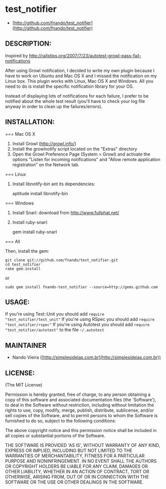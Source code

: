 test_notifier
=============

* [http://github.com/fnando/test_notifier](http://github.com/fnando/test_notifier)

DESCRIPTION:
------------

Inspired by 
http://railstips.org/2007/7/23/autotest-growl-pass-fail-notifications

After using Growl notification, I decided to write my own plugin because I have
to work on Ubuntu and Mac OS X and I missed the notification on my Linux box. 
This plugin works with Linux, Mac OS X and Windows. All you need to do is 
install the specific notification library for your OS.

Instead of displaying lots of notifications for each failure, I prefer to be 
notified about the whole test result (you'll have to check your log 
file anyway in order to clean up the failures/errors).

INSTALLATION:
-------------

=== Mac OS X

1) Install Growl (http://growl.info/)
2) Install the growlnotify script located on the "Extras" directory
3) Open the Growl Preference Page (System > Growl) and activate the
options "Listen for incoming notifications" and "Allow remote 
application registration" on the Network tab.

=== Linux

1) Install libnotify-bin ant its dependencies:
	
	aptitude install libnotify-bin

=== Windows

1) Install Snarl: download from http://www.fullphat.net/
2) Install ruby-snarl:

	gem install ruby-snarl

=== All

Then, install the gem:

	git clone git://github.com/fnando/test_notifier.git
	cd test_notifier
	rake gem:install

or

	sudo gem install fnando-test_notifier --source=http://gems.github.com

USAGE:
------

If you're using Test::Unit you should add `require "test_notifier/test_unit"`
If you're using RSpec you should add `require "test_notifier/rspec"`
If you're using Autotest you should add `require "test_notifier/autotest"` to the file `~/.autotest`

MAINTAINER
----------
 
* Nando Vieira ([http://simplesideias.com.br](http://simplesideias.com.br))

LICENSE:
--------

(The MIT License)

Permission is hereby granted, free of charge, to any person obtaining
a copy of this software and associated documentation files (the
'Software'), to deal in the Software without restriction, including
without limitation the rights to use, copy, modify, merge, publish,
distribute, sublicense, and/or sell copies of the Software, and to
permit persons to whom the Software is furnished to do so, subject to
the following conditions:

The above copyright notice and this permission notice shall be
included in all copies or substantial portions of the Software.

THE SOFTWARE IS PROVIDED 'AS IS', WITHOUT WARRANTY OF ANY KIND,
EXPRESS OR IMPLIED, INCLUDING BUT NOT LIMITED TO THE WARRANTIES OF
MERCHANTABILITY, FITNESS FOR A PARTICULAR PURPOSE AND NONINFRINGEMENT.
IN NO EVENT SHALL THE AUTHORS OR COPYRIGHT HOLDERS BE LIABLE FOR ANY
CLAIM, DAMAGES OR OTHER LIABILITY, WHETHER IN AN ACTION OF CONTRACT,
TORT OR OTHERWISE, ARISING FROM, OUT OF OR IN CONNECTION WITH THE
SOFTWARE OR THE USE OR OTHER DEALINGS IN THE SOFTWARE.